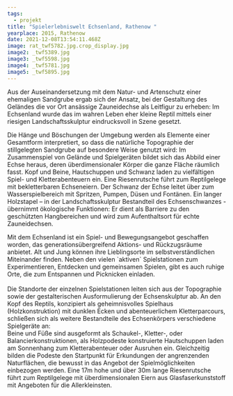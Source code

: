 ```yaml
---
tags:
  - projekt
title: "Spielerlebniswelt Echsenland, Rathenow "
yearplace: 2015, Rathenow
date: 2021-12-08T13:54:11.468Z
image: rat_twf5782.jpg.crop_display.jpg
image2: _twf5389.jpg
image3: _twf5598.jpg
image4: _twf5781.jpg
image5: _twf5895.jpg
---
```

Aus der Auseinandersetzung mit dem Natur- und Artenschutz einer ehemaligen Sandgrube ergab sich der Ansatz, bei der Gestaltung des Geländes die vor Ort ansässige Zauneidechse als Leitfigur zu erheben: Im Echsenland wurde das im wahren Leben eher kleine Reptil mittels einer riesigen Landschaftsskulptur eindrucksvoll in Szene gesetzt.

Die Hänge und Böschungen der Umgebung werden als Elemente einer Gesamtform interpretiert, so dass die natürliche Topographie der stillgelegten Sandgrube auf besondere Weise genutzt wird: Im Zusammenspiel von Gelände und Spielgeräten bildet sich das Abbild einer Echse heraus, deren überdimensionaler Körper die ganze Fläche räumlich fasst. Kopf und Beine, Hautschuppen und Schwanz laden zu vielfältigen Spiel- und Kletterabenteuern ein. Eine Riesenrutsche führt zum Reptilgelege mit bekletterbaren Echseneiern. Der Schwanz der Echse leitet über zum Wasserspielbereich mit Spritzen, Pumpen, Düsen und Fontänen. Ein langer Holzstapel – in der Landschaftsskulptur Bestandteil des Echsenschwanzes - übernimmt ökologische Funktionen: Er dient als Barriere zu den geschützten Hangbereichen und wird zum Aufenthaltsort für echte Zauneidechsen.

Mit dem Echsenland ist ein Spiel- und Bewegungsangebot geschaffen worden, das generationsübergreifend Aktions- und Rückzugsräume anbietet. Alt und Jung können ihre Lieblingsorte im selbstverständlichen Miteinander finden. Neben den vielen \`aktiven\` Spielstationen zum Experimentieren, Entdecken und gemeinsamen Spielen, gibt es auch ruhige Orte, die zum Entspannen und Picknicken einladen.\
\
Die Standorte der einzelnen Spielstationen leiten sich aus der Topographie sowie der gestalterischen Ausformulierung der Echsenskulptur ab. An den Kopf des Reptils, konzipiert als geheimnisvolles Spielhaus (Holzkonstruktion) mit dunklen Ecken und abenteuerlichem Kletterparcours, schließen sich als weitere Bestandteile des Echsenkörpers verschiedene Spielgeräte an:\
Beine und Füße sind ausgeformt als Schaukel-, Kletter-, oder Balancierkonstruktionen, als Holzpodeste konstruierte Hautschuppen laden am Sonnenhang zum Kletterabenteuer oder Ausruhen ein. Gleichzeitig bilden die Podeste den Startpunkt für Erkundungen der angrenzenden Naturflächen, die bewusst in das Angebot der Spielmöglichkeiten einbezogen werden. Eine 17m hohe und über 30m lange Riesenrutsche führt zum Reptilgelege mit überdimensionalen Eiern aus Glasfaserkunststoff mit Angeboten für die Allerkleinsten.